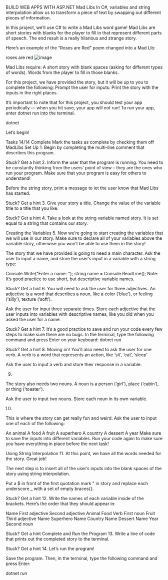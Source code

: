 BUILD WEB APPS WITH ASP.NET
Mad Libs
In C#, variables and string interpolation allow us to transform a piece of text by swapping out different pieces of information.

In this project, we’ll use C# to write a Mad Libs word game! Mad Libs are short stories with blanks for the player to fill in that represent different parts of speech. The end result is a really hilarious and strange story.

Here’s an example of the “Roses are Red” poem changed into a Mad Lib:

roses are red
![image](https://user-images.githubusercontent.com/64829519/236354059-cafe00d2-c06f-4662-9020-99e15e676040.png)


Mad Libs require: A short story with blank spaces (asking for different types of words). Words from the player to fill in those blanks.

For this project, we have provided the story, but it will be up to you to complete the following: Prompt the user for inputs. Print the story with the inputs in the right places.

It’s important to note that for this project, you should test your app periodically — when you hit save, your app will not run! To run your app, enter dotnet run into the terminal.

dotnet

Let’s begin!

Tasks
14/14 Complete
Mark the tasks as complete by checking them off
MadLibs Set Up
1.
Begin by completing the multi-line comment that describes this program.


Stuck? Get a hint
2.
Inform the user that the program is running. You need to be constantly thinking from the users’ point of view – they are the ones who run your program. Make sure that your program is easy for others to understand!

Before the string story, print a message to let the user know that Mad Libs has started.


Stuck? Get a hint
3.
Give your story a title. Change the value of the variable title to a title that you like.


Stuck? Get a hint
4.
Take a look at the string variable named story. It is set equal to a string that contains our story.

Creating the Variables
5.
Now we’re going to start creating the variables that we will use in our story. Make sure to declare all of your variables above the variable story, otherwise you won’t be able to use them in the story!

The story that we have provided is going to need a main character. Ask the user to input a name, and store the user’s input in a variable with a string type:

Console.Write("Enter a name: ");
string name = Console.ReadLine();
Note: It’s good practice to use short, but descriptive variable names.


Stuck? Get a hint
6.
You will need to ask the user for three adjectives. An adjective is a word that describes a noun, like a color (‘blue’), or feeling (‘silly’), texture (‘soft’).

Ask the user for input three separate times. Store each adjective that the user inputs into variables with descriptive names, like you did when you asked the user for a name.


Stuck? Get a hint
7.
It’s a good practice to save and run your code every few steps to make sure there are no bugs. In the terminal, type the following command and press Enter on your keyboard: dotnet run


Stuck? Get a hint
8.
Moving on! You’ll also need to ask the user for one verb. A verb is a word that represents an action, like ‘sit’, ‘eat’, ‘sleep’

Ask the user to input a verb and store their response in a variable.

9.
The story also needs two nouns. A noun is a person (‘girl’), place (‘cabin’), or thing (‘toaster’).

Ask the user to input two nouns. Store each noun in its own variable.

10.
This is where the story can get really fun and weird. Ask the user to input one of each of the following:

An animal
A food
A fruit
A superhero
A country
A dessert
A year
Make sure to save the inputs into different variables. Run your code again to make sure you have everything in place before the next task!

Using String Interpolation
11.
At this point, we have all the words needed for the story. Great job!

The next step is to insert all of the user’s inputs into the blank spaces of the story using string interpolation.

Put a $ in front of the first quotation mark " in story and replace each underscore _ with a set of empty braces{}.


Stuck? Get a hint
12.
Write the names of each variable inside of the brackets. Here’s the order that they should appear in:

Name
First adjective
Second adjective
Animal
Food
Verb
First noun
Fruit
Third adjective
Name
Superhero
Name
Country
Name
Dessert
Name
Year
Second noun

Stuck? Get a hint
Complete and Run the Program
13.
Write a line of code that prints out the completed story to the terminal.


Stuck? Get a hint
14.
Let’s run the program!

Save the program. Then, in the terminal, type the following command and press Enter:

dotnet run
